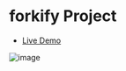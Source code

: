 # forkify Project

- [Live Demo](https://forkify-ama.netlify.app/)

![image](https://user-images.githubusercontent.com/104278438/182501437-f7580246-5188-4ce5-b1ce-fb0d4531d4a9.png)

